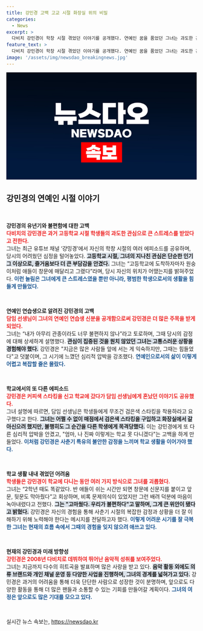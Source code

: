 ```yaml
---
title: 강민경 고백 고교 시절 화장실 위의 비밀
categories:
  - News
excerpt: >
  다비치 강민경이 학창 시절 겪었던 이야기를 공개했다. 연예인 꿈을 품었던 그녀는 과도한 관심 속에서 힘들었던 기억을 털어놓으며, 친구들의 도움 덕에 마음이 녹았던 순간을 회상했다.
feature_text: >
  다비치 강민경이 학창 시절 겪었던 이야기를 공개했다. 연예인 꿈을 품었던 그녀는 과도한 관심 속에서 힘들었던 기억을 털어놓으며, 친구들의 도움 덕에 마음이 녹았던 순간을 회상했다.
image: '/assets/img/newsdao_breakingnews.jpg'
---
```


<p><img src="/assets/img/newsdao_breakingnews.jpg" alt="implanttips 속보" /></p>

<h2 data-ke-size="size26">강민경의 연예인 시절 이야기</h2>

<p data-ke-size="size16">&nbsp;</p>

<p><strong>강민경의 유년기와 불편함에 대한 고백</strong><br />
<b><span style="color: #ee2323;">다비치의 강민경은 과거 고등학교 시절 학생들의 과도한 관심으로 큰 스트레스를 받았다고 전한다.</span></b><br />
그녀는 최근 유튜브 채널 ‘걍밍경’에서 자신의 학창 시절의 여러 에피소드를 공유하며, 당시의 어려웠던 심정을 털어놓았다. <b><span style="background-color: #21538527;">고등학교 시절, 그녀의 지나친 관심은 단순한 인기 그 이상으로, 즐거움보다 더 큰 부담감을 안겼다.</span></b> 그녀는 “고등학교에 도착하자마자 원숭이처럼 애들이 창문에 매달리고 그랬다”라며, 당시 자신의 위치가 어땠는지를 밝혀주었다. <b><span style="color: #1a5490;">이런 놀림은 그녀에게 큰 스트레스였을 뿐만 아니라, 평범한 학생으로서의 생활을 힘들게 만들었다.</span></b></p>

<p data-ke-size="size16">&nbsp;</p>

<p><strong>연예인 연습생으로 알려진 강민경의 고백</strong><br />
<b><span style="color: #ee2323;">담임 선생님이 그녀의 연예인 연습생 신분을 공개함으로써 강민경은 더 많은 주목을 받게 되었다.</span></b><br />
그녀는 “내가 아무리 관종이라도 너무 불편하지 않나”라고 토로하며, 그때 당시의 감정에 대해 상세하게 설명했다. <b><span style="background-color: #21538527;">관심이 집중된 것을 원치 않았던 그녀는 고통스러운 상황을 경험해야 했다.</span></b> 강민경은 "지금은 많은 사람들 앞에 서는 게 익숙하지만, 그때는 힘들었다"고 덧붙이며, 그 시기에 느꼈던 심리적 압박을 강조했다. <b><span style="color: #1a5490;">연예인으로서의 삶이 이렇게 어렵고 복잡할 줄은 몰랐다.</span></b></p>

<p data-ke-size="size16">&nbsp;</p>

<p><strong>학교에서의 또 다른 에피소드</strong><br />
<b><span style="color: #ee2323;">강민경은 커피색 스타킹을 신고 학교에 갔다가 담임 선생님에게 혼났던 이야기도 공유했다.</span></b><br />
그녀 설명에 따르면, 담임 선생님은 학생들에게 무조건 검은색 스타킹을 착용하라고 요구했다고 한다. <b><span style="background-color: #21538527;">그녀는 어쩔 수 없이 매점에서 검은색 스타킹을 구입하고 화장실에서 갈아신으려 했지만, 불행히도 그 순간을 다른 학생에게 목격당했다.</span></b> 이는 강민경에게 또 다른 심리적 압박을 안겼고, "엄마, 나 진짜 이렇게는 학교 못 다니겠다"는 고백을 하게 만들었다. <b><span style="color: #1a5490;">이처럼 강민경은 사춘기 특유의 불안한 감정을 느끼며 학교 생활을 이어가야 했다.</span></b></p>

<p data-ke-size="size16">&nbsp;</p>

<p><strong>학교 생활 내내 겪었던 어려움</strong><br />
<b><span style="color: #ee2323;">학생들은 강민경이 학교에 다니는 동안 여러 가지 방식으로 그녀를 괴롭혔다.</span></b><br />
그녀는 “2학년 때도 똑같았다. 반 애들이 쉬는 시간만 되면 창문에 신문지를 붙이고 앞문, 뒷문도 막아줬다”고 회상하며, 비록 문제의식이 있었지만 그런 배려 덕분에 마음이 녹아내렸다고 전했다. <b><span style="background-color: #21538527;">그는 "고마웠다. 우리가 불편하다"고 말하며, 그게 큰 위안이 됐다고 밝혔다.</span></b> 강민경은 자신의 경험을 통해 사춘기 시절의 복잡한 감정과 상황을 더 잘 이해하기 위해 노력해야 한다는 메시지를 전달하고자 했다. <b><span style="color: #1a5490;">이렇게 어려운 시기를 잘 극복한 그녀는 현재의 흐름 속에서 그때의 경험을 잊지 않으려 애쓰고 있다.</span></b></p>

<p data-ke-size="size16">&nbsp;</p>

<p><strong>현재의 강민경과 미래 방향성</strong><br />
<b><span style="color: #ee2323;">강민경은 2008년 다비치로 데뷔하여 뛰어난 음악적 성취를 보여주었다.</span></b><br />
그녀는 지금까지 다수의 히트곡을 발표하며 많은 사랑을 받고 있다. <b><span style="background-color: #21538527;">음악 활동 외에도 의류 브랜드와 개인 채널 운영 등 다양한 사업을 진행하며, 그녀의 경계를 넓혀가고 있다.</span></b> 강민경은 과거의 어려움을 통해 더욱 단단한 사람으로 성장한 것이 분명하며, 앞으로도 다양한 활동을 통해 더 많은 팬들과 소통할 수 있는 기회를 만들어갈 계획이다. <b><span style="color: #1a5490;">그녀의 여정은 앞으로도 많은 기대를 모으고 있다.</span></b></p>

<p data-ke-size="size16">&nbsp;</p>
실시간 뉴스 속보는, <a href="https://newsdao.kr" rel="dofollow">https://newsdao.kr</a>


